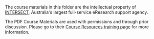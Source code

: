 The course materials in this folder are the intellectual property of [INTERSECT](http://www.intersect.org.au/), Australia's largest full-service eResearch support agency.  

The PDF Course Materials are used with permissions and through prior discussion.  Please go to their [Course Resources training page](http://www.intersect.org.au/course-resources) for more information.